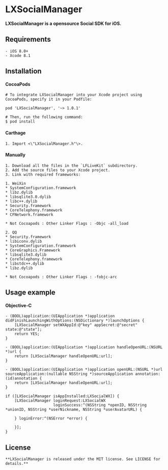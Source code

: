 LXSocialManager
==============

**LXSocialManager is a opensource Social SDK for iOS.**  

## Requirements
    - iOS 8.0+
    - Xcode 8.1


## Installation

#### CocoaPods
    # To integrate LXSocialManager into your Xcode project using CocoaPods, specify it in your Podfile:

    pod 'LXSocialManager', '~> 1.0.1'

    # Then, run the following command:
    $ pod install

#### Carthage
    1. Import <\"LXSocialManager.h"\>.

#### Manually

    1. Download all the files in the `LFLiveKit` subdirectory.
    2. Add the source files to your Xcode project.
    3. Link with required frameworks:
    
    1. WeiXin
    * SystemConfiguration.framework
    * libz.dylib
    * libsqlite3.0.dylib
    * libc++.dylib
    * Security.framework
    * CoreTelephony.framework
    * CFNetwork.framework
    
    * Not Cocoapods : Other Linker Flags : -Objc -all_load

    2. QQ
    * Security.framework
    * libiconv.dylib
    * SystemConfiguration.framework
    * CoreGraphics.Framework
    * libsqlite3.dylib
    * CoreTelephony.framework
    * libstdc++.dylib
    * libz.dylib

    * Not Cocoapods : Other Linker Flags : -fobjc-arc

## Usage example

#### Objective-C
```objc
- (BOOL)application:(UIApplication *)application didFinishLaunchingWithOptions:(NSDictionary *)launchOptions {
    [LXSocialManager setWXAppId:@"key" appSecret:@"secret" state:@"state"];
    return YES;
}

- (BOOL)application:(UIApplication *)application handleOpenURL:(NSURL *)url {
    return [LXSocialManager handleOpenURL:url];
}

- (BOOL)application:(UIApplication *)application openURL:(NSURL *)url sourceApplication:(nullable NSString *)sourceApplication annotation:(id)annotation {
    return [LXSocialManager handleOpenURL:url];
}

if ([LXSocialManager isAppInstalled:LXSocialWX]) {
    [LXSocialManager loginRequest:LXSocialWX
                     loginSuccess:^(NSString *openID, NSString *unionID, NSString *userNickname, NSString *userAvatarURL) {

    } loginError:^(NSError *error) {

    }];
}
```

## License
    **LXSocialManager is released under the MIT license. See LICENSE for details.**
